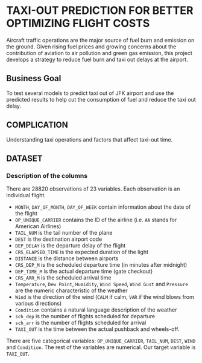 # TAXI-OUT PREDICTION FOR BETTER OPTIMIZING FLIGHT COSTS
Aircraft traffic operations are the major source of fuel burn and emission on the ground. Given rising fuel prices and growing concerns about the contribution of aviation to air pollution and green gas emission, this project develops a strategy to reduce fuel burn and taxi out delays at the airport.

## Business Goal
To test several models to predict taxi out of JFK airport and use the predicted results to help cut the consumption of fuel and reduce the taxi out delay.

## COMPLICATION
Understanding taxi operations and factors that affect taxi-out time.

## DATASET 
### Description of the columns
There are 28820 observations of 23 variables.
Each observation is an individual flight.
- `MONTH`, `DAY_OF_MONTH`, `DAY_OF_WEEK` contain information about the date of the flight
- `OP_UNIQUE_CARRIER` contains the ID of the airline (i.e. `AA` stands for American Airlines)
- `TAIL_NUM` is the tail number of the plane
- `DEST` is the destination airport code
- `DEP_DELAY` is the departure delay of the flight
- `CRS_ELAPSED_TIME` is the expected duration of the light
- `DISTANCE` is the distance between airports
- `CRS_DEP_M` is the scheduled departure time (in minutes after midnight)
- `DEP_TIME_M` is the actual departure time (gate checkout)
- `CRS_ARR_M` is the scheduled arrival time
- `Temperature`, `Dew Point`, `Humidity`, `Wind Speed`, `Wind Gust` and `Pressure` are the numeric characteristic of the weather
- `Wind` is the direction of the wind (`CALM` if calm, `VAR` if the wind blows from various directions)
- `Condition` contains a natural language description of the weather
- `sch_dep` is the number of flights scheduled for departure
- `sch_arr` is the number of flights scheduled for arrival 
- `TAXI_OUT` is the time between the actual pushback and wheels-off.

There are five categorical variables: `OP_UNIQUE_CARRIER`, `TAIL_NUM`, `DEST`, `WIND` and `Condition`. 
The rest of the variables are numerical.
Our target variable is `TAXI_OUT`.

